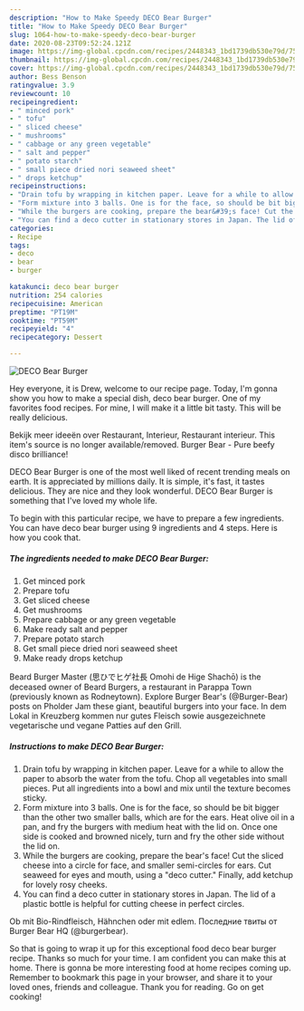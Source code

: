 ```yaml
---
description: "How to Make Speedy DECO Bear Burger"
title: "How to Make Speedy DECO Bear Burger"
slug: 1064-how-to-make-speedy-deco-bear-burger
date: 2020-08-23T09:52:24.121Z
image: https://img-global.cpcdn.com/recipes/2448343_1bd1739db530e79d/751x532cq70/deco-bear-burger-recipe-main-photo.jpg
thumbnail: https://img-global.cpcdn.com/recipes/2448343_1bd1739db530e79d/751x532cq70/deco-bear-burger-recipe-main-photo.jpg
cover: https://img-global.cpcdn.com/recipes/2448343_1bd1739db530e79d/751x532cq70/deco-bear-burger-recipe-main-photo.jpg
author: Bess Benson
ratingvalue: 3.9
reviewcount: 10
recipeingredient:
- " minced pork"
- " tofu"
- " sliced cheese"
- " mushrooms"
- " cabbage or any green vegetable"
- " salt and pepper"
- " potato starch"
- " small piece dried nori seaweed sheet"
- " drops ketchup"
recipeinstructions:
- "Drain tofu by wrapping in kitchen paper. Leave for a while to allow the paper to absorb the water from the tofu. Chop all vegetables into small pieces. Put all ingredients into a bowl and mix until the texture becomes sticky."
- "Form mixture into 3 balls. One is for the face, so should be bit bigger than the other two smaller balls, which are for the ears. Heat olive oil in a pan, and fry the burgers with medium heat with the lid on. Once one side is cooked and browned nicely, turn and fry the other side without the lid on."
- "While the burgers are cooking, prepare the bear&#39;s face! Cut the sliced cheese into a circle for face, and smaller semi-circles for ears. Cut seaweed for eyes and mouth, using a &#34;deco cutter.&#34; Finally, add ketchup for lovely rosy cheeks."
- "You can find a deco cutter in stationary stores in Japan. The lid of a plastic bottle is helpful for cutting cheese in perfect circles."
categories:
- Recipe
tags:
- deco
- bear
- burger

katakunci: deco bear burger 
nutrition: 254 calories
recipecuisine: American
preptime: "PT19M"
cooktime: "PT59M"
recipeyield: "4"
recipecategory: Dessert

---
```



![DECO Bear Burger](https://img-global.cpcdn.com/recipes/2448343_1bd1739db530e79d/751x532cq70/deco-bear-burger-recipe-main-photo.jpg)

Hey everyone, it is Drew, welcome to our recipe page. Today, I'm gonna show you how to make a special dish, deco bear burger. One of my favorites food recipes. For mine, I will make it a little bit tasty. This will be really delicious.

Bekijk meer ideeën over Restaurant, Interieur, Restaurant interieur. This item&#39;s source is no longer available/removed. Burger Bear - Pure beefy disco brilliance!

DECO Bear Burger is one of the most well liked of recent trending meals on earth. It is appreciated by millions daily. It is simple, it's fast, it tastes delicious. They are nice and they look wonderful. DECO Bear Burger is something that I've loved my whole life.


To begin with this particular recipe, we have to prepare a few ingredients. You can have deco bear burger using 9 ingredients and 4 steps. Here is how you cook that.

<!--inarticleads1-->

##### The ingredients needed to make DECO Bear Burger:

1. Get  minced pork
1. Prepare  tofu
1. Get  sliced cheese
1. Get  mushrooms
1. Prepare  cabbage or any green vegetable
1. Make ready  salt and pepper
1. Prepare  potato starch
1. Get  small piece dried nori seaweed sheet
1. Make ready  drops ketchup


Beard Burger Master (思ひでヒゲ社長 Omohi de Hige Shachō) is the deceased owner of Beard Burgers, a restaurant in Parappa Town (previously known as Rodneytown). Explore Burger Bear&#39;s (@Burger-Bear) posts on Pholder Jam these giant, beautiful burgers into your face. In dem Lokal in Kreuzberg kommen nur gutes Fleisch sowie ausgezeichnete vegetarische und vegane Patties auf den Grill. 

<!--inarticleads2-->

##### Instructions to make DECO Bear Burger:

1. Drain tofu by wrapping in kitchen paper. Leave for a while to allow the paper to absorb the water from the tofu. Chop all vegetables into small pieces. Put all ingredients into a bowl and mix until the texture becomes sticky.
1. Form mixture into 3 balls. One is for the face, so should be bit bigger than the other two smaller balls, which are for the ears. Heat olive oil in a pan, and fry the burgers with medium heat with the lid on. Once one side is cooked and browned nicely, turn and fry the other side without the lid on.
1. While the burgers are cooking, prepare the bear&#39;s face! Cut the sliced cheese into a circle for face, and smaller semi-circles for ears. Cut seaweed for eyes and mouth, using a &#34;deco cutter.&#34; Finally, add ketchup for lovely rosy cheeks.
1. You can find a deco cutter in stationary stores in Japan. The lid of a plastic bottle is helpful for cutting cheese in perfect circles.


Ob mit Bio-Rindfleisch, Hähnchen oder mit edlem. Последние твиты от Burger Bear HQ (@burgerbear). 

So that is going to wrap it up for this exceptional food deco bear burger recipe. Thanks so much for your time. I am confident you can make this at home. There is gonna be more interesting food at home recipes coming up. Remember to bookmark this page in your browser, and share it to your loved ones, friends and colleague. Thank you for reading. Go on get cooking!
